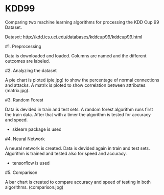 # KDD99

Comparing two machine learning algorithms for processing the KDD Cup 99 Dataset.

Dataset: http://kdd.ics.uci.edu/databases/kddcup99/kddcup99.html


#1. Preprocessing

Data is downloaded and loaded. Columns are named and the different outcomes are labeled. 

#2. Analyzing the dataset

A pie chart is ploted (pie.jpg) to show the percentage of normal connections and attacks.
A matrix is ploted to show correlation between attributes (matrix.jpg).

#3. Random Forest

Data is devided in train and test sets. A random forest algorithm runs first the train data. After that with a timer the algorithm is tested for accuracy and speed.
 - sklearn package is used

#4. Neural Network

A neural network is created. Data is devided again in train and test sets. Algorithm is trained and tested also for speed and accuracy. 
 - tensorflow is used

#5. Comparison

A bar chart is created to compare accuracy and speed of testing in both algorithms.
(comparison.jpg)

